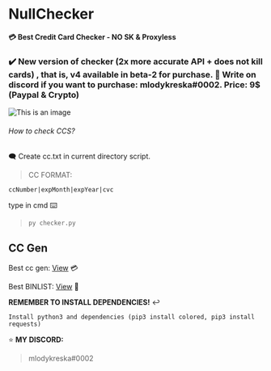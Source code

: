 # NullChecker
**💳 Best Credit Card Checker - NO SK & Proxyless**



### ✔️ New version of checker (2x more accurate API + does not kill cards) , that is, v4 available in beta-2 for purchase. 💚 Write on discord if you want to purchase: mlodykreska#0002. Price: 9$ (Paypal & Crypto)


![This is an image](https://media.discordapp.net/attachments/1072525725170663425/1073685747468603463/image.png)



###### How to check CCS? 
🗨️ Create cc.txt in current directory script.
> CC FORMAT:
```
ccNumber|expMonth|expYear|cvc
```

type in cmd ⌨️
> `py checker.py`


## CC Gen
Best cc gen: [View](https://bincheck.io/credit-card-generator) 💳

Best BINLIST: [View](https://bincheck.org/) 🏦



**REMEMBER TO INSTALL DEPENDENCIES!** ↩️
```
Install python3 and dependencies (pip3 install colored, pip3 install requests)
```

⭐ **MY DISCORD:**
> mlodykreska#0002
